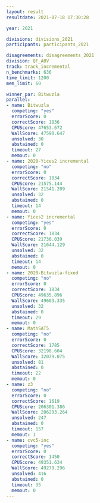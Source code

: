 ```yaml
---
layout: result
resultdate: 2021-07-18 17:30:28

year: 2021

divisions: divisions_2021
participants: participants_2021

disagreements: disagreements_2021
division: QF_ABV
track: track_incremental
n_benchmarks: 636
time_limit: 1200
mem_limit: 60

winner_par: Bitwuzla
parallel:
- name: Bitwuzla
  competing: "yes"
  errorScore: 0
  correctScore: 1836
  CPUScore: 47653.672
  WallScore: 47590.647
  unsolved: 30
  abstained: 0
  timeout: 27
  memout: 0
- name: 2020-Yices2 incremental
  competing: "no"
  errorScore: 0
  correctScore: 1834
  CPUScore: 21575.144
  WallScore: 21541.209
  unsolved: 32
  abstained: 0
  timeout: 14
  memout: 0
- name: Yices2 incremental
  competing: "yes"
  errorScore: 0
  correctScore: 1834
  CPUScore: 21730.039
  WallScore: 21644.129
  unsolved: 32
  abstained: 0
  timeout: 14
  memout: 0
- name: 2020-Bitwuzla-fixed
  competing: "no"
  errorScore: 0
  correctScore: 1834
  CPUScore: 49635.896
  WallScore: 49603.335
  unsolved: 32
  abstained: 0
  timeout: 29
  memout: 0
- name: MathSAT5
  competing: "no"
  errorScore: 0
  correctScore: 1785
  CPUScore: 32198.604
  WallScore: 32079.075
  unsolved: 81
  abstained: 0
  timeout: 22
  memout: 0
- name: z3
  competing: "no"
  errorScore: 0
  correctScore: 1619
  CPUScore: 206301.386
  WallScore: 206293.264
  unsolved: 247
  abstained: 0
  timeout: 157
  memout: 1
- name: cvc5-inc
  competing: "yes"
  errorScore: 0
  correctScore: 1450
  CPUScore: 49351.634
  WallScore: 49279.296
  unsolved: 416
  abstained: 0
  timeout: 35
  memout: 0
---
```

